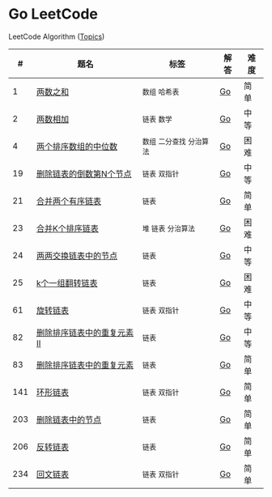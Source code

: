Go LeetCode
===========

LeetCode Algorithm ([Topics](./Topics.md))

| # | 题名 | 标签 | 解答 | 难度 |
|---|------|------|------|-----|
| 1 | [两数之和](https://leetcode-cn.com/problems/two-sum/description/) | `数组` `哈希表` | [Go](./algorithms/TwoSum/TwoSum.go) | 简单 |
| 2 | [两数相加](https://leetcode-cn.com/problems/add-two-numbers/description/) | `链表` `数学` | [Go](./algorithms/AddTwoNumbers/AddTwoNumbers.go) | 中等 |
| 4 | [两个排序数组的中位数](https://leetcode-cn.com/problems/median-of-two-sorted-arrays/description/) | `数组` `二分查找` `分治算法` | [Go](./algorithms/MedianofTwoSortedArrays/MedianofTwoSortedArrays.go) | 困难 |
| 19 | [删除链表的倒数第N个节点](https://leetcode-cn.com/problems/remove-nth-node-from-end-of-list/description/) | `链表` `双指针`| [Go](./algorithms/RemoveNthNodeFromEndofList/RemoveNthNodeFromEndofList.go) | 中等 |
| 21 | [合并两个有序链表](https://leetcode-cn.com/problems/merge-two-sorted-lists/description/) | `链表` | [Go](./algorithms/MergeTwoSortedLists/MergeTwoSortedLists.go) | 简单 |
| 23 | [合并K个排序链表](https://leetcode-cn.com/problems/merge-k-sorted-lists/description/) | `堆` `链表` `分治算法` | [Go](./algorithms/MergekSortedLists/MergekSortedLists.go) | 困难 |
| 24 | [两两交换链表中的节点](https://leetcode-cn.com/problems/swap-nodes-in-pairs/description/) | `链表` | [Go](./algorithms/SwapNodesinPairs/SwapNodesinPairs.go) | 中等 |
| 25 | [k个一组翻转链表](https://leetcode-cn.com/problems/reverse-nodes-in-k-group/description/) | `链表` | [Go](./algorithms/ReverseNodesInKGroup/ReverseNodesInKGroup.go) | 困难 |
| 61 | [旋转链表](https://leetcode-cn.com/problems/rotate-list/description/) | `链表` `双指针` | [Go](./algorithms/RotateList/RotateList.go) | 中等 |
| 82 | [删除排序链表中的重复元素 II](https://leetcode-cn.com/problems/remove-duplicates-from-sorted-list-ii/description/) | `链表` | [Go](./algorithms/RemoveDuplicatesFromSortedListII/RemoveDuplicatesFromSortedListII.go) | 中等 |
| 83 | [删除排序链表中的重复元素](https://leetcode-cn.com/problems/remove-duplicates-from-sorted-list/description/) | `链表` | [Go](./algorithms/RemoveDuplicatesFromSortedList/RemoveDuplicatesFromSortedList.go) | 简单 |
| 141 | [环形链表](https://leetcode-cn.com/problems/linked-list-cycle/description/) | `链表` `双指针` | [Go](./algorithms/LinkedListCycle/LinkedListCycle.go) | 简单 |
| 203 | [删除链表中的节点](https://leetcode-cn.com/problems/remove-linked-list-elements/description/) | `链表` | [Go](./algorithms/RemoveLinkedListElements/RemoveLinkedListElements.go) | 简单 |
| 206 | [反转链表](https://leetcode-cn.com/problems/reverse-linked-list/description/) | `链表` | [Go](./algorithms/ReverseLinkedList/ReverseLinkedList.go) | 简单 |
| 234 | [回文链表](https://leetcode-cn.com/problems/palindrome-linked-list/description/) | `链表` `双指针` | [Go](./algorithms/PalindromeLinkedList/PalindromeLinkedList.go) | 简单 |